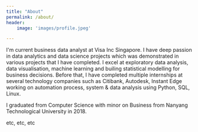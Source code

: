 ```yaml
---
title: "About"
permalink: /about/
header:
	image: 'images/profile.jpeg'

---
```


I'm current business data analyst at Visa Inc Singapore. I have deep passion in data analytics and data science projects which was demonstrated in various projects that I have completed.
I excel at exploratory data analysis, data visualisation, machine learning and builing statistical modelling for business decisions.
Before that, I have completed multiple internships at several technology companies such as Citibank, Autodesk, Instant Edge working on automation process, system & data analysis using Python, SQL, Linux.

I graduated from Computer Science with minor on Business from Nanyang Technological University in 2018. 

etc, etc, etc

